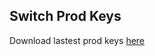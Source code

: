 ## Switch Prod Keys

Download lastest prod keys [here](https://github.com/ganarcasas/switch-prod-keys/releases/)
